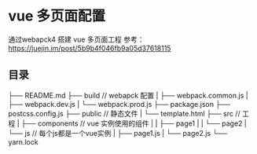 # vue 多页面配置

通过webapck4 搭建 vue 多页面工程 参考： https://juejin.im/post/5b9b4f046fb9a05d37618115

## 目录

├── README.md
├── build                               // webapck 配置
|  ├── webpack.common.js
|  ├── webpack.dev.js
|  └── webpack.prod.js
├── package.json
├── postcss.config.js
├── public                              // 静态文件
|  └── template.html
├── src                                 // 工程
|  ├── components                       // vue 实例使用的组件
|  |  ├── page1
|  |  └── page2
|  └── js                               // 每个js都是一个vue实例
|     ├── page1.js
|     └── page2.js
└── yarn.lock